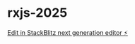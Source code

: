 # rxjs-2025

[Edit in StackBlitz next generation editor ⚡️](https://stackblitz.com/~/github.com/nhack/rxjs-2025)